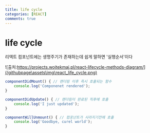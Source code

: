 ```yaml
---
title: life cycle
categories: [REACT]
comments: true
---
```


# life cycle
리액트 컴포넌트에는 생명주기가 존재하는데 쉽게 말하면 '실행순서'이다

![출처:https://projects.wojtekmaj.pl/react-lifecycle-methods-diagram/](/githubpage\assets\img\react_life_cycle.png)

``` javascript
componentDidMount() { // 랜더링 이후 즉시 호출되는 함수
    console.log('Componenet rendered');
}

componentDidUpdate() { // 랜더링이 완료된 직후에 호출
    console.log('I just updated');
}

componentWillUnmount() { // 컴포넌트가 사라지기전에 호출
    console.log('Goodbye, curel world');
}
```